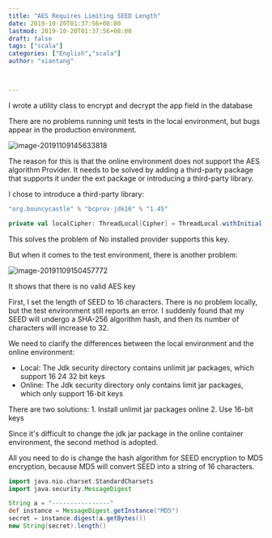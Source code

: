 ```yaml
---
title: "AES Requires Limiting SEED Length"
date: 2019-10-20T01:37:56+08:00
lastmod: 2019-10-20T01:37:56+08:00
draft: false
tags: ["scala"]
categories: ["English","scala"]
author: "xiantang"



---
```


I wrote a utility class to encrypt and decrypt the app field in the database

There are no problems running unit tests in the local environment, but bugs appear in the production environment.

![image-20191109145633818](../images/image-20191109145633818.png)

The reason for this is that the online environment does not support the AES algorithm Provider. It needs to be solved by adding a third-party package that supports it under the ext package or introducing a third-party library.

I chose to introduce a third-party library:

```scala
"org.bouncycastle" % "bcprov-jdk16" % "1.45"
```

```scala
private val localCipher: ThreadLocal[Cipher] = ThreadLocal.withInitial(() => Cipher.getInstance("AES/ECB/PKCS5Padding", new BouncyCastleProvider()))
```

This solves the problem of No installed provider supports this key.

But when it comes to the test environment, there is another problem:

![image-20191109150457772](../images/image-20191109150457772.png)

It shows that there is no valid AES key

First, I set the length of SEED to 16 characters. There is no problem locally, but the test environment still reports an error. I suddenly found that my SEED will undergo a SHA-256 algorithm hash, and then its number of characters will increase to 32.

We need to clarify the differences between the local environment and the online environment:

* Local: The Jdk security directory contains unlimit jar packages, which support 16 24 32 bit keys
* Online: The Jdk security directory only contains limit jar packages, which only support 16-bit keys

There are two solutions: 1. Install unlimit jar packages online 2. Use 16-bit keys

Since it's difficult to change the jdk jar package in the online container environment, the second method is adopted.

All you need to do is change the hash algorithm for SEED encryption to MD5 encryption, because MD5 will convert SEED into a string of 16 characters.

```groovy
import java.nio.charset.StandardCharsets
import java.security.MessageDigest

String a = "----------------"
def instance = MessageDigest.getInstance("MD5")
secret = instance.digest(a.getBytes())
new String(secret).length()
```

